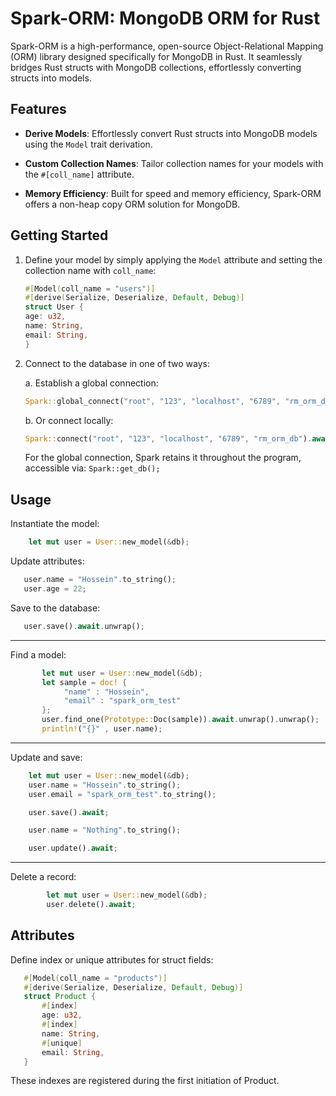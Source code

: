# Spark-ORM: MongoDB ORM for Rust

Spark-ORM is a high-performance, open-source Object-Relational Mapping (ORM) library designed specifically for MongoDB in Rust. It seamlessly bridges Rust structs with MongoDB collections, effortlessly converting structs into models.

## Features

- **Derive Models**: Effortlessly convert Rust structs into MongoDB models using the `Model` trait derivation.

- **Custom Collection Names**: Tailor collection names for your models with the `#[coll_name]` attribute.

- **Memory Efficiency**: Built for speed and memory efficiency, Spark-ORM offers a non-heap copy ORM solution for MongoDB.

## Getting Started

1. Define your model by simply applying the `Model` attribute and setting the collection name with `coll_name`:

    ```rust
   #[Model(coll_name = "users")]
   #[derive(Serialize, Deserialize, Default, Debug)]
   struct User {
    age: u32,
    name: String,
    email: String,
   }
    ```

2. Connect to the database in one of two ways:

   a. Establish a global connection:
      ```rust
      Spark::global_connect("root", "123", "localhost", "6789", "rm_orm_db").await;
      ```

   b. Or connect locally:
      ```rust
      Spark::connect("root", "123", "localhost", "6789", "rm_orm_db").await;
      ```

   For the global connection, Spark retains it throughout the program, accessible via: ``Spark::get_db();``

## Usage 

Instantiate the model:

```rust
    let mut user = User::new_model(&db);
```
Update attributes:

```rust
   user.name = "Hossein".to_string();
   user.age = 22;
```

Save to the database:


```rust
   user.save().await.unwrap();
```

---

Find a model:


```rust
       let mut user = User::new_model(&db);
       let sample = doc! {
            "name" : "Hossein",
            "email" : "spark_orm_test"
       };
       user.find_one(Prototype::Doc(sample)).await.unwrap().unwrap();
       println!("{}" , user.name);
```

---

Update and save:


```rust
    let mut user = User::new_model(&db);
    user.name = "Hossein".to_string();
    user.email = "spark_orm_test".to_string();

    user.save().await;

    user.name = "Nothing".to_string();

    user.update().await;
```

--- 
Delete a record:


```rust
        let mut user = User::new_model(&db);
        user.delete().await;
```

## Attributes

Define index or unique attributes for struct fields:


```rust
   #[Model(coll_name = "products")]
   #[derive(Serialize, Deserialize, Default, Debug)]
   struct Product {
       #[index]
       age: u32,
       #[index]
       name: String,
       #[unique]
       email: String,
   }

```

These indexes are registered during the first initiation of Product.

